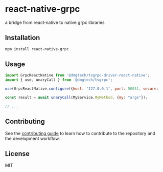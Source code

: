 # react-native-grpc

a bridge from react-native to native grpc libraries

## Installation

```sh
npm install react-native-grpc
```

## Usage

```js
import GrpcReactNative from '@dmgtech/tsgrpc-driver-react-native';
import { use, unaryCall } from '@dmgtech/tsgrpc';

use(GrpcReactNative.configure({host: '127.0.0.1', port: 50051, secure: false}));

const result = await unaryCall(MyService.MyMethod, {my: "args"});

// ...

```

## Contributing

See the [contributing guide](CONTRIBUTING.md) to learn how to contribute to the repository and the development workflow.

## License

MIT
